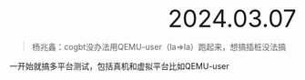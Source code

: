 <div style="text-align:right; font-size:3em;">2024.03.07</div>

> 杨兆鑫：cogbt没办法用QEMU-user（la=>la）跑起来，想搞插桩没法搞

一开始就搞多平台测试，包括真机和虚拟平台比如QEMU-user
